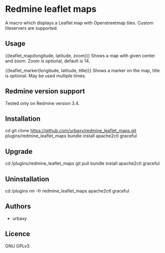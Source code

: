 # Redmine leaflet maps

A macro which displays a Leaflet map with Openstreetmap tiles. Custom tileservers are supported.

## Usage

{{leaflet_map(longitude, latitude, zoom)}}
Shows a map with given center and zoom. Zoom is optional, default is 14.

{{leaflet_marker(longitude, latitude, title)}}
Shows a marker on the map, title is optional. May be used multiple times.

## Redmine version support

Tested only on Redmine version 3.4.

## Installation

cd <redmine root>
git clone https://github.com/urbaxy/redmine_leaflet_maps.git plugins/redmine_leaflet_maps
bundle install
apache2ctl graceful

## Upgrade

cd <redmine root>/plugins/redmine_leaflet_maps
git pull
bundle install
apache2ctl graceful

## Uninstallation

cd <redmine root>/plugins
rm -fr redmine_leaflet_maps
apache2ctl graceful

## Authors

- urbaxy

## Licence

GNU GPLv3
